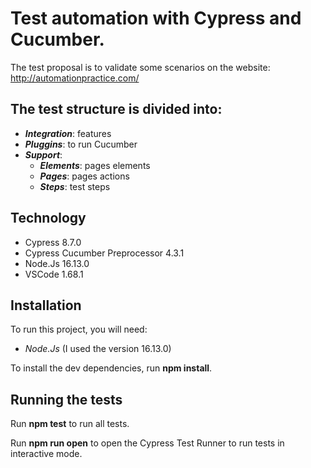 # Test automation with Cypress and Cucumber.

The test proposal is to validate some scenarios on the website: http://automationpractice.com/

## The test structure is divided into:

* ***Integration***: features
* ***Pluggins***: to run Cucumber
* ***Support***:
	* ***Elements***: pages elements
	* ***Pages***: pages actions
	* ***Steps***: test steps
 
## Technology

- Cypress 8.7.0
- Cypress Cucumber Preprocessor 4.3.1
- Node.Js 16.13.0
- VSCode 1.68.1

## Installation

To run this project, you will need:
- *Node.Js* (I used the version 16.13.0)

To install the dev dependencies, run **npm install**.

## Running the tests

Run **npm test** to run all tests.

Run **npm run open** to open the Cypress Test Runner to run tests in interactive mode.

